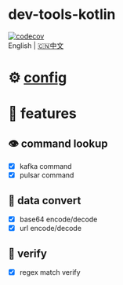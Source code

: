 # dev-tools-kotlin
[![codecov](https://codecov.io/gh/paashzj/dev-tools-kotlin/branch/main/graph/badge.svg?token=155QKNN7MQ)](https://codecov.io/gh/paashzj/dev-tools-kotlin)
<br/>
English | [🇨🇳中文](README_ZH.md)
# ⚙️ [config](docs/CONFIG.md)
# 🚀 features
## 👁️ command lookup
- [x] kafka command
- [x] pulsar command
## 🔄 data convert
- [x] base64 encode/decode
- [x] url encode/decode
## 🧐 verify
- [x] regex match verify
